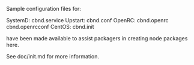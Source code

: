 Sample configuration files for:

SystemD: cbnd.service
Upstart: cbnd.conf
OpenRC:  cbnd.openrc
         cbnd.openrcconf
CentOS:  cbnd.init

have been made available to assist packagers in creating node packages here.

See doc/init.md for more information.
